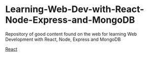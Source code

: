 # Learning-Web-Dev-with-React-Node-Express-and-MongoDB
Repository of good content found on the web for learning Web Development with React, Node, Express and MongoDB

[React](/React.md)
